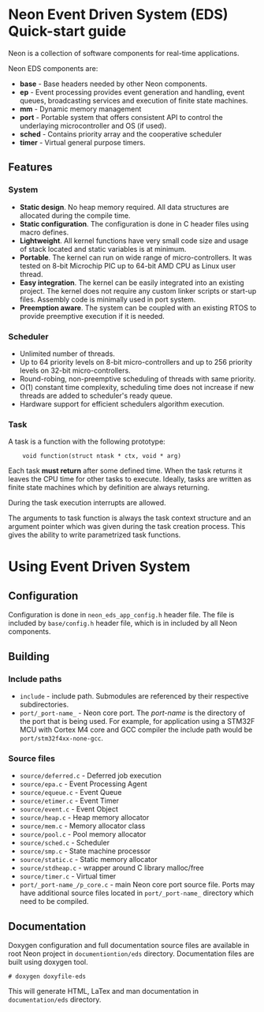 # Neon Event Driven System (EDS) Quick-start guide

Neon is a collection of software components for real-time applications.

Neon EDS components are:

* **base** - Base headers needed by other Neon components.
* **ep** - Event processing provides event generation and handling, event 
    queues, broadcasting services and execution of finite state machines.
* **mm** - Dynamic memory management
* **port** - Portable system that offers consistent API to control the
    underlaying microcontroller and OS (if used).
* **sched** - Contains priority array and the cooperative scheduler
* **timer** - Virtual general purpose timers. 


## Features


### System

* **Static design**. No heap memory required. All data structures are allocated 
    during the compile time.
* **Static configuration**. The configuration is done in C header files using macro
    defines.
* **Lightweight**. All kernel functions have very small code size and usage of
    stack located and static variables is at minimum.
* **Portable**. The kernel can run on wide range of micro-controllers. It was tested
    on 8-bit Microchip PIC up to 64-bit AMD CPU as Linux user thread.
* **Easy integration**. The kernel can be easily integrated into an existing 
    project. The kernel does not require any custom linker scripts or start-up 
    files. Assembly code is minimally used in port system. 
* **Preemption aware**. The system can be coupled with an existing RTOS to 
    provide preemptive execution if it is needed.


### Scheduler

* Unlimited number of threads.
* Up to 64 priority levels on 8-bit micro-controllers and up to 256 priority 
    levels on 32-bit micro-controllers.
* Round-robing, non-preemptive scheduling of threads with same priority.
* O(1) constant time complexity, scheduling time does not increase if new 
    threads are added to scheduler's ready queue.
* Hardware support for efficient schedulers algorithm execution.

### Task

A task is a function with the following prototype: 

        void function(struct ntask * ctx, void * arg)
    
Each task **must return** after some defined time. When the task returns it 
leaves the CPU time for other tasks to execute. Ideally, tasks are written 
as finite state machines which by definition are always returning.

During the task execution interrupts are allowed. 

The arguments to task function is always the task context structure and an
argument pointer which was given during the task creation process. This gives 
the ability to write parametrized task functions.

# Using Event Driven System 

## Configuration

Configuration is done in `neon_eds_app_config.h` header file. The file is included
by `base/config.h` header file, which is in included by all Neon components.

## Building

### Include paths

- `include` - include path. Submodules are referenced by their respective 
    subdirectories.
- `port/_port-name_` - Neon core port. The _port-name_ is the directory of the 
    port that is being used. For example, for application using a STM32F MCU 
    with Cortex M4 core and GCC compiler the include path would be 
    `port/stm32f4xx-none-gcc`.

### Source files

- `source/deferred.c` - Deferred job execution
- `source/epa.c` - Event Processing Agent
- `source/equeue.c` - Event Queue
- `source/etimer.c` - Event Timer
- `source/event.c` - Event Object
- `source/heap.c` - Heap memory allocator
- `source/mem.c` - Memory allocator class
- `source/pool.c` - Pool memory allocator
- `source/sched.c` - Scheduler
- `source/smp.c` - State machine processor
- `source/static.c` - Static memory allocator
- `source/stdheap.c` - wrapper around C library malloc/free
- `source/timer.c` - Virtual timer
- `port/_port-name_/p_core.c` - main Neon core port source file. Ports may have 
    additional source files located in `port/_port-name_` directory which need 
    to be compiled.
    
## Documentation

Doxygen configuration and full documentation source files are available in root
Neon project in `documentiontion/eds` directory. Documentation files are built
using doxygen tool.

    # doxygen doxyfile-eds

This will generate HTML, LaTex and man documentation in `documentation/eds` 
directory.

